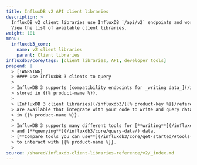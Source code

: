 ```yaml
---
title: InfluxDB v2 API client libraries
description: >
  InfluxDB v2 client libraries use InfluxDB `/api/v2` endpoints and work with [InfluxDB 2.x API compatibility endpoints](/influxdb/v1/tools/api/#influxdb-2x-api-compatibility-endpoints).
  View the list of available client libraries.
weight: 101
menu:
  influxdb3_core:
    name: v2 client libraries
    parent: Client libraries
influxdb3/core/tags: [client libraries, API, developer tools]
prepend: |
  > [!WARNING]
  > #### Use InfluxDB 3 clients to query
  >
  > InfluxDB 3 supports [compatibility endpoints for _writing data_](/influxdb3/{{% product-key %}}/write-data/compatibility-apis/) using InfluxDB v2 and v1 tools. However, the `/api/v2/query` API endpoint and associated tooling, such as InfluxDB v2 client libraries and the `influx` CLI, _can't query_
  > stored in {{% product-name %}}.
  >
  > [InfluxDB 3 client libraries](/influxdb3/{{% product-key %}}/reference/client-libraries/v3/)
  > are available that integrate with your code to write and query data stored
  > in {{% product-name %}}.
  >
  > InfluxDB 3 supports many different tools for [**writing**](/influxdb3/core/write-data/)
  > and [**querying**](/influxdb3/core/query-data/) data.
  > [**Compare tools you can use**](/influxdb3/core/get-started/#tools-to-use)
  > to interact with {{% product-name %}}.
  >
source: /shared/influxdb-client-libraries-reference/v2/_index.md
---
```


<!-- The content for this page is at
// SOURCE content/shared/influxdb-client-libraries-reference/v2/_index.md
-->